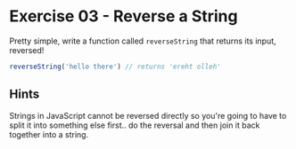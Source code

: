 # Exercise 03 - Reverse a String

Pretty simple, write a function called `reverseString` that returns its input, reversed!

```javascript
reverseString('hello there') // returns 'ereht olleh'
```

## Hints

Strings in JavaScript cannot be reversed directly so you're going to have to split it into something else first.. do the reversal and then join it back together into a string.
